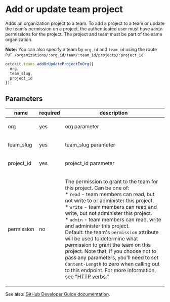 # Add or update team project

Adds an organization project to a team. To add a project to a team or update the team's permission on a project, the authenticated user must have `admin` permissions for the project. The project and team must be part of the same organization.

**Note:** You can also specify a team by `org_id` and `team_id` using the route `PUT /organizations/:org_id/team/:team_id/projects/:project_id`.

```js
octokit.teams.addOrUpdateProjectInOrg({
  org,
  team_slug,
  project_id
});
```

## Parameters

<table>
  <thead>
    <tr>
      <th>name</th>
      <th>required</th>
      <th>description</th>
    </tr>
  </thead>
  <tbody>
    <tr><td>org</td><td>yes</td><td>

org parameter

</td></tr>
<tr><td>team_slug</td><td>yes</td><td>

team_slug parameter

</td></tr>
<tr><td>project_id</td><td>yes</td><td>

project_id parameter

</td></tr>
<tr><td>permission</td><td>no</td><td>

The permission to grant to the team for this project. Can be one of:  
\* `read` - team members can read, but not write to or administer this project.  
\* `write` - team members can read and write, but not administer this project.  
\* `admin` - team members can read, write and administer this project.  
Default: the team's `permission` attribute will be used to determine what permission to grant the team on this project. Note that, if you choose not to pass any parameters, you'll need to set `Content-Length` to zero when calling out to this endpoint. For more information, see "[HTTP verbs](https://developer.github.com/v3/#http-verbs)."

</td></tr>
  </tbody>
</table>

See also: [GitHub Developer Guide documentation](endpoint.documentationUrl).
